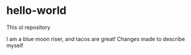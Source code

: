 # hello-world
This ol repository

I am a blue moon riser, and tacos are great!
Changes made to describe myself

